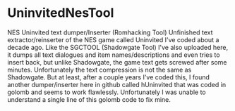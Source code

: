 # UninvitedNesTool
NES Uninvited text dumper/Inserter (Romhacking Tool)
Unfinished text extractor/reinserter of the NES game called Uninvited I've coded about a decade ago. Like the SGCTOOL (Shadowgate Tool) I've also uploaded here, it dumps all text dialogues and item names/descriptions and even tries to insert back, but unlike Shadowgate, the game text gets screwed after some minutes. Unfortunately the text compression is not the same as Shadowgate. But at least, after a couple years I've coded this, I found another dumper/inserter here in github called hUninvited that was coded in golomb and seems to work flawlessly. Unfortunately I was unable to understand a single line of this golomb code to fix mine.
